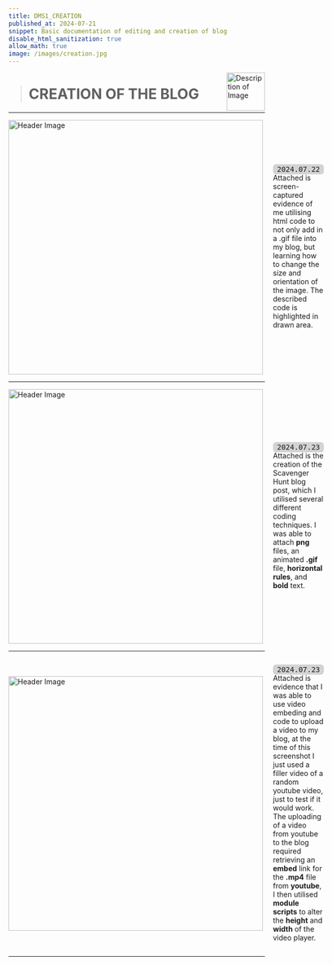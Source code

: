 ```yaml
---
title: DMS1_CREATION
published_at: 2024-07-21
snippet: Basic documentation of editing and creation of blog
disable_html_sanitization: true
allow_math: true
image: /images/creation.jpg
---
```


<img src="https://www.hardjewelry.com/cdn/shop/files/ezgif.com-gif-maker_3.gif?v=1649272041" alt="Description of Image" style="float:right; margin-left:20px; width:75px; height:auto;">


> # **CREATION OF THE BLOG**
---
<style>
  .highlight {
    background-color: #d3d3d3;
    padding: 2px 8px;
    border-radius: 6px;
    font-family: monospace;
  }
</style>

<style>
  .flex-container {
    display: flex;
    flex-wrap: wrap;
    gap: 10px;
    padding: 10px;
  }
  .flex-item {
    background-color: #f0f0f0;
    padding: 10px;
    border-radius: 5px;
  }
  .bold {
    font-weight: bold;
  }
</style>

<div style="display: flex; align-items: center;">
 <img src="screenshots/imgcodescreenshot2.png" alt="Header Image" style="margin-right: 20px; width: 500px; height: 500;">
  <p>
    <span class="highlight">2024.07.22</span>
    Attached is screen-captured evidence of me utilising html code to not only add in a .gif file into my blog, but learning how to change the size and orientation of the image. The described code is highlighted in drawn area. 
  </p>
</div>

---
<div style="display: flex; align-items: center;">
 <img src="screenshots/scavengerhuntscreenshot.png" alt="Header Image" style="margin-right: 20px; width: 500px; height: 500;">
  <p>
    <span class="highlight">2024.07.23</span>
    Attached is the creation of the Scavenger Hunt blog post, which I utilised several different coding techniques. I was able to attach <span class="bold">png</span> files, an animated <span class="bold">.gif</span> file, <span class="bold">horizontal rules</span>, and <span class="bold">bold</span> text.  
  </p>
</div>

---
<div style="display: flex; align-items: center;">
 <img src="screenshots/embedvideoss.png" alt="Header Image" style="margin-right: 20px; width: 500px; height: 500;">
<p>
    <span class="highlight">2024.07.23</span>
   Attached is evidence that I was able to use video embeding and code to upload a video to my blog, at the time of this screenshot I just used a filler video of a random youtube video, just to test if it would work. The uploading of a video from youtube to the blog required retrieving an <span class="bold">embed</span> link for the <span class="bold">.mp4</span> file from <span class="bold">youtube</span>, I then utilised <span class="bold">module scripts</span> to alter the <span class="bold">height</span> and <span class="bold">width</span> of the video player.
  </p>
</div>

---

 





